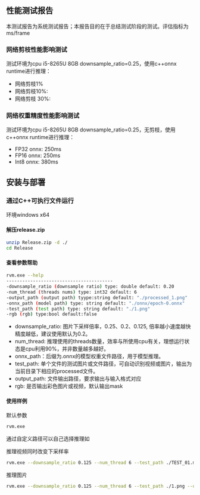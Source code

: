 

## 性能测试报告

本测试报告为系统测试报告；本报告目的在于总结测试阶段的测试。评估指标为ms/frame

### 网络剪枝性能影响测试

测试环境为cpu i5-8265U 8GB downsample_ratio=0.25，使用c++onnx runtime进行推理：

* 网络剪枝1%
* 网络剪枝10%: 
* 网络剪枝 30%:



### 网络权重精度性能影响测试

测试环境为cpu i5-8265U 8GB downsample_ratio=0.25，无剪枝，使用c++onnx runtime进行推理：

* FP32 onnx: 250ms
* FP16 onnx: 250ms
* Int8 onnx:  380ms



## 安装与部署

### 通过C++可执行文件运行

环境windows x64

#### 解压release.zip

```bash
unzip Release.zip -d ./
cd Release
```



#### 查看参数帮助

```bash
rvm.exe --help
----------------------------------------
-downsample_ratio (downsample ratio) type: double default: 0.20
-num_thread (threads nums) type: int32 default: 6
-output_path (output path) tyype:string default: "./processed_1.png"
-onnx_path (model path) type: string default: "./onnx/epoch-0.onnx"
-test_path (test path) type: string default: "./1.png"
-rgb (rgb) type:bool default:false

```

* downsample_ratio: 图片下采样倍率，0.25、0.2、0.125, 倍率越小速度越快精度越低，建议使用默认为0.2。
* num_thread:  推理使用的threads数量，效率与所使用cpu有关，理想运行状态是cpu利用90%，并非数量越多越好。
* onnx_path：后缀为.onnx的模型权重文件路径，用于模型推理。
* test_path: 单个文件的测试图片或文件路径，可自动识别视频或图片，输出为当前目录下相应的processed文件。
* output_path: 文件输出路径，要求输出与输入格式对应
* rgb: 是否输出彩色图片或视频，默认输出mask



#### 使用样例

默认参数

```bash
rvm.exe
```

通过自定义路径可以自己选择推理如

推理视频同时改变下采样率

```bash
rvm.exe --downsample_ratio 0.125 --num_thread 6 --test_path ./TEST_01.mp4 --onnx_path ./onnx/epoch-0.onnx
```

推理图片

```bash
rvm.exe --downsample_ratio 0.125 --num_thread 6 --test_path ./1.png --onnx_path ./onnx/epoch-0.onnx
```
